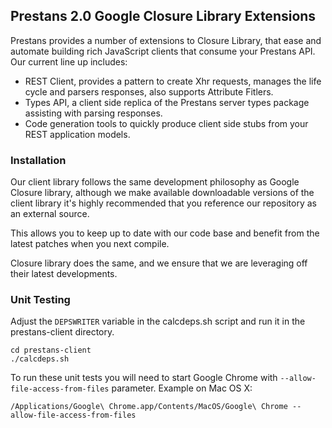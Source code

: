 ## Prestans 2.0 Google Closure Library Extensions

Prestans provides a number of extensions to Closure Library, that ease and automate building rich JavaScript clients that consume your Prestans API. Our current line up includes:

- REST Client, provides a pattern to create Xhr requests, manages the life cycle and parsers responses, also supports Attribute Fitlers.
- Types API, a client side replica of the Prestans server types package assisting with parsing responses.
- Code generation tools to quickly produce client side stubs from your REST application models.

### Installation

Our client library follows the same development philosophy as Google Closure library, although we make available downloadable versions of the client library it's highly recommended that you reference our repository as an external source.

This allows you to keep up to date with our code base and benefit from the latest patches when you next compile.

Closure library does the same, and we ensure that we are leveraging off their latest developments.

### Unit Testing

Adjust the ``DEPSWRITER`` variable in the calcdeps.sh script and run it in the prestans-client directory.
	
    cd prestans-client
    ./calcdeps.sh

To run these unit tests you will need to start Google Chrome with ``--allow-file-access-from-files`` parameter. Example on Mac OS X:

    /Applications/Google\ Chrome.app/Contents/MacOS/Google\ Chrome --allow-file-access-from-files
